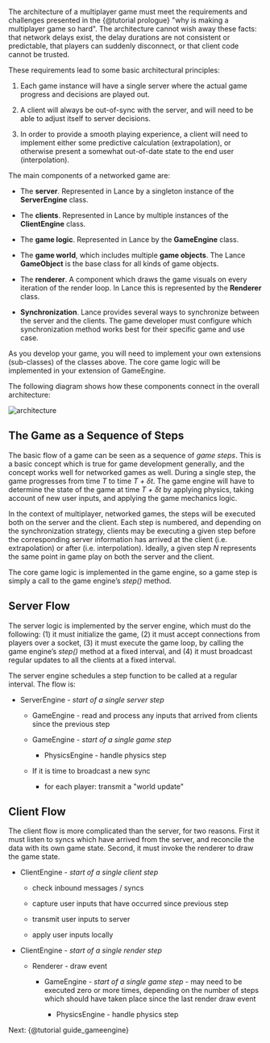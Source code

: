 
The architecture of a multiplayer game must meet the requirements and challenges presented in the {@tutorial prologue} "why is making a multiplayer game so hard".  The architecture cannot wish away these facts: that network delays exist, the delay durations are not consistent or predictable, that players can suddenly disconnect, or that client code cannot be trusted.

These requirements lead to some basic architectural principles:

1. Each game instance will have a single server where the actual game progress and decisions are played out.

2. A client will always be out-of-sync with the server, and will need to be able to adjust itself to server decisions.

3. In order to provide a smooth playing experience, a client will need to implement either some predictive calculation (extrapolation), or otherwise present a somewhat out-of-date state to the end user (interpolation).

The main components of a networked game are:

* The **server**. Represented in Lance by a singleton instance of the **ServerEngine** class.

* The **clients**. Represented in Lance by multiple instances of the **ClientEngine** class.

* The **game logic**. Represented in Lance by the  **GameEngine** class.

* The **game world**, which includes multiple **game objects**. The Lance **GameObject** is the base class for all kinds of game objects.

* The **renderer**.  A component which draws the game visuals on every iteration of the render loop.  In Lance this is represented by the **Renderer** class.

* **Synchronization**. Lance provides several ways to synchronize between the server and the clients. The game developer must configure which synchronization method works best for their specific game and use case.

As you develop  your game, you will need to implement your own extensions (sub-classes) of the classes above. The core game logic will be implemented in your extension of GameEngine.

The following diagram shows how these components connect in the overall architecture:

![architecture](https://cloud.githubusercontent.com/assets/3702763/20984514/421f44b4-bcc9-11e6-8346-037d15226216.PNG)

## The Game as a Sequence of Steps

The basic flow of a game can be seen as a sequence of *game steps*.  This is a basic concept which is true
for game development generally, and the concept works well for networked games as well.  During a single step, the
game progresses from time *T* to time *T + δt*.  The game engine will have to determine the state of the game
at time *T + δt* by applying physics, taking account of new user inputs, and applying the game mechanics logic.

In the context of multiplayer, networked games, the steps will be executed both on the server and the client. Each step is numbered, and depending on the synchronization strategy, clients may be executing a given step before the corresponding server information has arrived at the client (i.e. extrapolation) or after (i.e. interpolation). Ideally, a given step *N* represents the same point in game play on both the server and the client.

The core game logic is implemented in the game engine, so a game step is simply a call to the game engine’s *step()* method.

## Server Flow

The server logic is implemented by the server engine, which must do the following: (1) it must initialize the game, (2) it must accept connections from players over a socket, (3) it must execute the game loop, by calling the game engine’s *step()* method at a fixed interval, and (4) it must broadcast regular updates to all the clients at a fixed interval.

The server engine schedules a step function to be called at a regular interval. The flow is:

* ServerEngine - *start of a single server step*

    * GameEngine - read and process any inputs that arrived from clients since the previous step

    * GameEngine - *start of a single game step*

        * PhysicsEngine - handle physics step

    * If it is time to broadcast a new sync

        * for each player: transmit a "world update"

## Client Flow

The client flow is more complicated than the server, for two reasons.  First it must listen to syncs which have arrived from the server, and reconcile the data with its own game state.  Second, it must invoke the renderer to draw the game state.

* ClientEngine - *start of a single client step*

    * check inbound messages / syncs

    * capture user inputs that have occurred since previous step

    * transmit user inputs to server

    * apply user inputs locally



* ClientEngine - *start of a single render step*

    * Renderer - draw event

        * GameEngine - *start of a single game step* - may need to be executed zero or more times, depending on the number of steps which should have taken place since the last render draw event

            * PhysicsEngine - handle physics step

Next: {@tutorial guide_gameengine}
